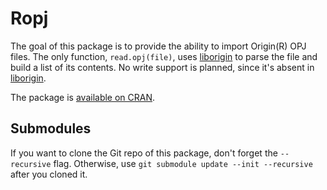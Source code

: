 Ropj
====

The goal of this package is to provide the ability to import Origin(R) OPJ
files. The only function, `read.opj(file)`, uses [liborigin] to parse the file
and build a list of its contents. No write support is planned, since it's
absent in [liborigin].

The package is [available on CRAN](https://cran.r-project.org/package=Ropj).

Submodules
----------

If you want to clone the Git repo of this package, don't forget the
`--recursive` flag. Otherwise, use `git submodule update --init --recursive`
after you cloned it.

[liborigin]: https://sourceforge.net/projects/liborigin/
